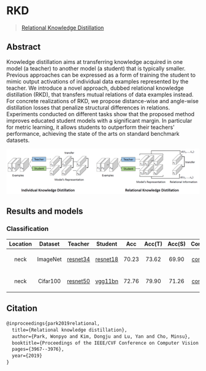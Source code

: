 # RKD



> [Relational Knowledge Distillation](https://arxiv.org/abs/1904.05068)

<!-- [ALGORITHM] -->
## Abstract
Knowledge distillation aims at transferring knowledge acquired
in one model (a teacher) to another model (a student) that is
typically smaller. Previous approaches can be expressed as
a form of training the student to mimic output activations of
individual data examples represented by the teacher. We introduce
a novel approach, dubbed relational knowledge distillation (RKD),
that transfers mutual relations of data examples instead.
For concrete realizations of RKD, we propose distance-wise and
angle-wise distillation losses that penalize structural differences
in relations. Experiments conducted on different tasks show that the
proposed method improves educated student models with a significant margin.
In particular for metric learning, it allows students to outperform their
teachers' performance, achieving the state of the arts on standard benchmark datasets.

![pipeline](/docs/en/imgs/model_zoo/rkd/pipeline.png)

## Results and models
### Classification
|Location|Dataset|Teacher|Student|Acc|Acc(T)|Acc(S)|Config | Download |
:--------:|:---------:|:---------:|:---------:|:---------:|:---------:|:---------:|:------:|:---------|
| neck     |ImageNet|[resnet34](https://github.com/open-mmlab/mmclassification/blob/master/configs/resnet/resnet34_8xb32_in1k.py)|[resnet18](https://github.com/open-mmlab/mmclassification/blob/master/configs/resnet/resnet18_8xb32_in1k.py)| 70.23 |    73.62 |    69.90  |[config](./rkd_neck_resnet34_resnet18_8xb32_in1k.py)|[teacher](https://download.openmmlab.com/mmclassification/v0/resnet/resnet34_b16x8_cifar10_20210528-a8aa36a6.pth) &#124;[model]() &#124; [log]()|
| neck     |Cifar100|[resnet50](https://github.com/open-mmlab/mmclassification/blob/master/configs/resnet/resnet50_8xb16_cifar100.py)|[vgg11bn]()| 72.76 |    79.90 |    71.26  |[config](./rkd_neck_resnet50_vgg11bn_8xb16_cifar100.py)|[teacher](https://download.openmmlab.com/mmclassification/v0/resnet/resnet50_b16x8_cifar100_20210528-67b58a1b.pth) &#124;[model]() &#124; [log]()|



## Citation
```latex
@inproceedings{park2019relational,
  title={Relational knowledge distillation},
  author={Park, Wonpyo and Kim, Dongju and Lu, Yan and Cho, Minsu},
  booktitle={Proceedings of the IEEE/CVF Conference on Computer Vision and Pattern Recognition},
  pages={3967--3976},
  year={2019}
}
```

